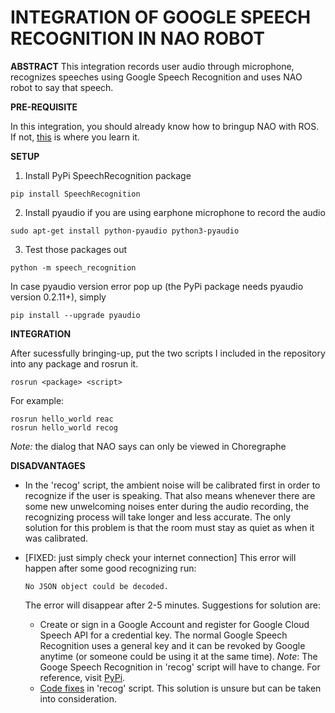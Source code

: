 # INTEGRATION OF GOOGLE SPEECH RECOGNITION IN NAO ROBOT

**ABSTRACT**
This integration records user audio through microphone, recognizes speeches using Google Speech Recognition and uses NAO robot to say that speech.

**PRE-REQUISITE**

In this integration, you should already know how to bringup NAO with ROS. If not, [this](https://github.com/maxie1059/nao_ros/blob/master/README.md) is where you learn it.

**SETUP**
1. Install PyPi SpeechRecognition package
```
pip install SpeechRecognition
```
2. Install pyaudio if you are using earphone microphone to record the audio
```
sudo apt-get install python-pyaudio python3-pyaudio
```
3. Test those packages out
```
python -m speech_recognition
```
In case pyaudio version error pop up (the PyPi package needs pyaudio version 0.2.11+), simply
```
pip install --upgrade pyaudio
```

**INTEGRATION**

After sucessfully bringing-up, put the two scripts I included in the repository into any package and rosrun it.
```
rosrun <package> <script>
```
For example:
```
rosrun hello_world reac
rosrun hello_world recog
```

*Note:* the dialog that NAO says can only be viewed in Choregraphe

**DISADVANTAGES**

- In the 'recog' script, the ambient noise will be calibrated first in order to recognize if the user is speaking. That also means whenever there are some new unwelcoming noises enter during the audio recording, the recognizing process will take longer and less accurate. The only solution for this problem is that the room must stay as quiet as when it was calibrated.

- [FIXED: just simply check your internet connection]
  This error will happen after some good recognizing run:
  ```
  No JSON object could be decoded.
  ```
  The error will disappear after 2-5 minutes. Suggestions for solution are:
  - Create or sign in a Google Account and register for Google Cloud Speech API for a credential key. The normal Google Speech Recognition uses a general key and it can be revoked by Google anytime (or someone could be using it at the same time). 
  *Note*: The Googe Speech Recognition in 'recog' script will have to change. For reference, visit [PyPi](https://pypi.org/project/SpeechRecognition/).
  - [Code fixes](https://stackoverflow.com/questions/23392107/no-json-object-could-be-decoded-with-google-api) in 'recog' script. This solution is unsure but can be taken into consideration.
